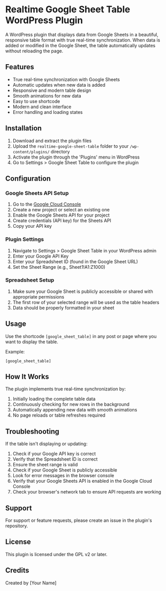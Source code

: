 # Realtime Google Sheet Table WordPress Plugin

A WordPress plugin that displays data from Google Sheets in a beautiful, responsive table format with true real-time synchronization. When data is added or modified in the Google Sheet, the table automatically updates without reloading the page.

## Features

- True real-time synchronization with Google Sheets
- Automatic updates when new data is added
- Responsive and modern table design
- Smooth animations for new data
- Easy to use shortcode
- Modern and clean interface
- Error handling and loading states

## Installation

1. Download and extract the plugin files
2. Upload the `realtime-google-sheet-table` folder to your `/wp-content/plugins/` directory
3. Activate the plugin through the 'Plugins' menu in WordPress
4. Go to Settings > Google Sheet Table to configure the plugin

## Configuration

### Google Sheets API Setup

1. Go to the [Google Cloud Console](https://console.cloud.google.com/)
2. Create a new project or select an existing one
3. Enable the Google Sheets API for your project
4. Create credentials (API key) for the Sheets API
5. Copy your API key

### Plugin Settings

1. Navigate to Settings > Google Sheet Table in your WordPress admin
2. Enter your Google API Key
3. Enter your Spreadsheet ID (found in the Google Sheet URL)
4. Set the Sheet Range (e.g., Sheet1!A1:Z1000)

### Spreadsheet Setup

1. Make sure your Google Sheet is publicly accessible or shared with appropriate permissions
2. The first row of your selected range will be used as the table headers
3. Data should be properly formatted in your sheet

## Usage

Use the shortcode `[google_sheet_table]` in any post or page where you want to display the table.

Example:
```
[google_sheet_table]
```

## How It Works

The plugin implements true real-time synchronization by:
1. Initially loading the complete table data
2. Continuously checking for new rows in the background
3. Automatically appending new data with smooth animations
4. No page reloads or table refreshes required

## Troubleshooting

If the table isn't displaying or updating:

1. Check if your Google API key is correct
2. Verify that the Spreadsheet ID is correct
3. Ensure the sheet range is valid
4. Check if your Google Sheet is publicly accessible
5. Look for error messages in the browser console
6. Verify that your Google Sheets API is enabled in the Google Cloud Console
7. Check your browser's network tab to ensure API requests are working

## Support

For support or feature requests, please create an issue in the plugin's repository.

## License

This plugin is licensed under the GPL v2 or later.

## Credits

Created by [Your Name]
